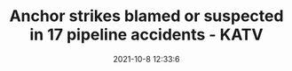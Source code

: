 ---
"title": "Anchor strikes blamed or suspected in 17 pipeline accidents - KATV"
"date": "2021-10-8 12:33:6"
"feed_name": "GOOGLENEWSDRILLING"
"feed_website": "https://news.google.com/search?q=drilling%2Bincident&hl=en-US&gl=US&ceid=US:en"
"feed_rss": "https://news.google.com/rss/search?q=drilling%2Bincident&hl=en-US&gl=US&ceid=US:en"
"link": "https://katv.com/news/nation-world/mystery-lingers-around-cause-of-california-oil-pipeline-leak"
"source": "{'href': 'https://katv.com', 'title': 'KATV'}"
"file": "_posts/2021-1-1-73c24cb59023d23a7c398c32bb15dcf170abac5c.md"
"accident": "1"
"drilling": "1"
"dead": "0"
"injured": "0"
"arrested": "0"
"place": "unknown place"
"where": "unknown site"
"causes": "unknown"
"place_uri": "unknown place"
---